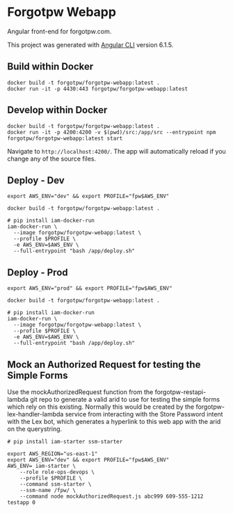 # Forgotpw Webapp

Angular front-end for forgotpw.com.

This project was generated with [Angular CLI](https://github.com/angular/angular-cli) version 6.1.5.

## Build within Docker

```shell
docker build -t forgotpw/forgotpw-webapp:latest .
docker run -it -p 4430:443 forgotpw/forgotpw-webapp:latest
```

## Develop within Docker

```shell
docker build -t forgotpw/forgotpw-webapp:latest .
docker run -it -p 4200:4200 -v $(pwd)/src:/app/src --entrypoint npm forgotpw/forgotpw-webapp:latest start
```

Navigate to `http://localhost:4200/`. The app will automatically reload if you change any of the source files.

## Deploy - Dev

```shell
export AWS_ENV="dev" && export PROFILE="fpw$AWS_ENV"

docker build -t forgotpw/forgotpw-webapp:latest .

# pip install iam-docker-run
iam-docker-run \
  --image forgotpw/forgotpw-webapp:latest \
  --profile $PROFILE \
  -e AWS_ENV=$AWS_ENV \
  --full-entrypoint "bash /app/deploy.sh"
```

## Deploy - Prod

```shell
export AWS_ENV="prod" && export PROFILE="fpw$AWS_ENV"

docker build -t forgotpw/forgotpw-webapp:latest .

# pip install iam-docker-run
iam-docker-run \
  --image forgotpw/forgotpw-webapp:latest \
  --profile $PROFILE \
  -e AWS_ENV=$AWS_ENV \
  --full-entrypoint "bash /app/deploy.sh"
```

## Mock an Authorized Request for testing the Simple Forms

Use the mockAuthorizedRequest function from the forgotpw-restapi-lambda git repo to generate a valid arid to use for testing the simple forms which rely on this existing.  Normally this would be created by the forgotpw-lex-handler-lambda service from interacting with the Store Password intent with the Lex bot, which generates a hyperlink to this web app with the arid on the querystring.

```shell
# pip install iam-starter ssm-starter

export AWS_REGION="us-east-1"
export AWS_ENV="dev" && export PROFILE="fpw$AWS_ENV"
AWS_ENV= iam-starter \
    --role role-ops-devops \
    --profile $PROFILE \
    --command ssm-starter \
    --ssm-name /fpw/ \
    --command node mockAuthorizedRequest.js abc999 609-555-1212 testapp 0
```
